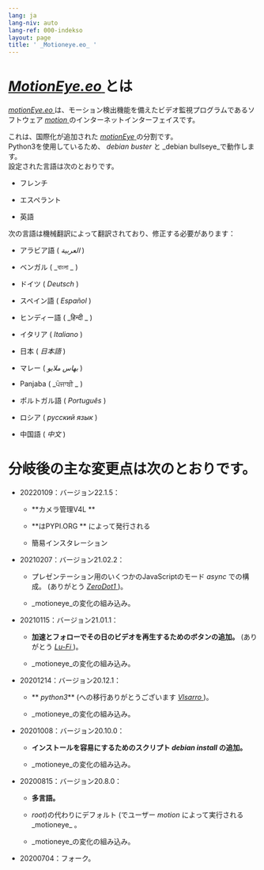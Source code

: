 ```yaml
---
lang: ja
lang-niv: auto
lang-ref: 000-indekso
layout: page
title: ' _Motioneye.eo_ '
---
```

#  [ _MotionEye.eo_ ](https://github.com/jmichault/motioneye.eo) とは

[ _motionEye.eo_ ](https://github.com/jmichault/motioneye.eo) は、モーション検出機能を備えたビデオ監視プログラムであるソフトウェア [ _motion_ ](https://motion-project.github.io/)のインターネットインターフェイスです。

これは、国際化が追加された [ _motionEye_ ](https://github.com/ccrisan/motioneye) の分割です。  
Python3を使用しているため、 _debian buster_ と _debian bullseye_で動作します。  
設定された言語は次のとおりです。  

* フレンチ 


* エスペラント 


* 英語 



次の言語は機械翻訳によって翻訳されており、修正する必要があります：

* アラビア語 ( _العربية_ )


* ベンガル ( _বাংলা _ )
  

  

* ドイツ ( _Deutsch_ )


* スペイン語 ( _Español_ )


* ヒンディー語 ( _हिन्दी _ )
  

  

* イタリア ( _Italiano_ )


* 日本 ( _日本語_ )


* マレー ( _بهاس ملايو_ )


* Panjaba ( _ਪੰਜਾਬੀ _ )
  

  

* ポルトガル語 ( _Português_ )


* ロシア ( _русский язык_ )


* 中国語 ( _中文_ )




# 分岐後の主な変更点は次のとおりです。

* 20220109：バージョン22.1.5： 


  * **カメラ管理V4L **  


  * **はPYPI.ORG **  によって発行される


  * 簡易インスタレーション 


* 20210207：バージョン21.02.2：


  * プレゼンテーション用のいくつかのJavaScriptのモード _async_ での構成。 (ありがとう [ _ZeroDot1_ ]( https://github.com/ZeroDot1 ) )。


  *  _motioneye_の変化の組み込み。


* 20210115：バージョン21.01.1：


  * **加速とフォローでその日のビデオを再生するためのボタンの追加。** (ありがとう [ _Lu-Fi_ ](https://github.com/Lu-Fi) )。


  *  _motioneye_の変化の組み込み。


* 20201214：バージョン20.12.1：


  * ** _python3_** (への移行ありがとうございます [ _Vlsarro_ ](https://github.com/Vlsarro) )。


  *  _motioneye_の変化の組み込み。


* 20201008：バージョン20.10.0：


  * **インストールを容易にするためのスクリプト _debian install_ の追加。**


  *  _motioneye_の変化の組み込み。


* 20200815：バージョン20.8.0：


  * **多言語。**


  *  _root_)の代わりにデフォルト (でユーザー _motion_ によって実行される_motioneye_ 。


  *  _motioneye_の変化の組み込み。


* 20200704：フォーク。



